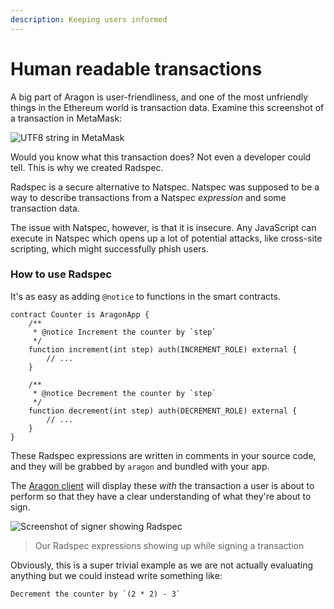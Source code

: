 ```yaml
---
description: Keeping users informed
---
```


# Human readable transactions



A big part of Aragon is user-friendliness, and one of the most unfriendly things in the Ethereum world is transaction data. Examine this screenshot of a transaction in MetaMask:

![UTF8 string in MetaMask](https://hack.aragon.org/docs/assets/metamask.png)

Would you know what this transaction does? Not even a developer could tell. This is why we created Radspec.

Radspec is a secure alternative to Natspec. Natspec was supposed to be a way to describe transactions from a Natspec _expression_ and some transaction data.

The issue with Natspec, however, is that it is insecure. Any JavaScript can execute in Natspec which opens up a lot of potential attacks, like cross-site scripting, which might successfully phish users.

### How to use Radspec <a href="#how-to-use-radspec" id="how-to-use-radspec"></a>

It's as easy as adding `@notice` to functions in the smart contracts.

```solidity
contract Counter is AragonApp {
    /**
     * @notice Increment the counter by `step`
     */
    function increment(int step) auth(INCREMENT_ROLE) external {
        // ...
    }

    /**
     * @notice Decrement the counter by `step`
     */
    function decrement(int step) auth(DECREMENT_ROLE) external {
        // ...
    }
}
```

These Radspec expressions are written in comments in your source code, and they will be grabbed by `aragon` and bundled with your app.

The [Aragon client](https://hack.aragon.org/docs/client) will display these _with_ the transaction a user is about to perform so that they have a clear understanding of what they're about to sign.

![Screenshot of signer showing Radspec](https://hack.aragon.org/docs/assets/radspec.png)

> Our Radspec expressions showing up while signing a transaction

Obviously, this is a super trivial example as we are not actually evaluating anything but we could instead write something like:

```
Decrement the counter by `(2 * 2) - 3`
```

